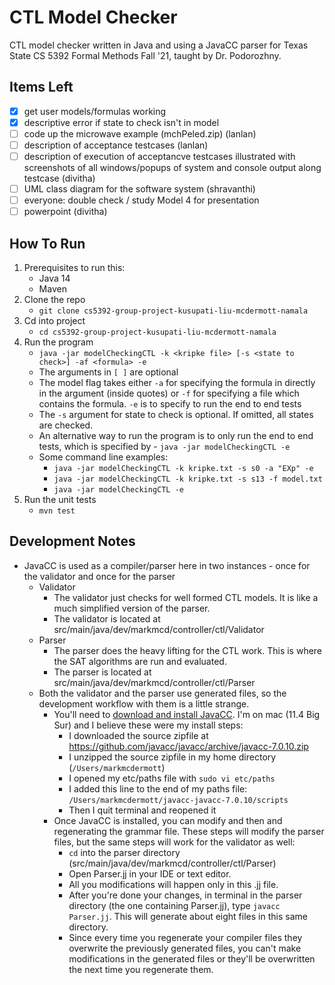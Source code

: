 # CTL Model Checker 

CTL model checker written in Java and using a JavaCC parser for Texas State CS 5392 Formal Methods Fall '21, taught by Dr. Podorozhny.

## Items Left 
- [x] get user models/formulas working<br>
- [x] descriptive error if state to check isn't in model<br>
- [ ] code up the microwave example (mchPeled.zip) (lanlan)<br>
- [ ] description of acceptance testcases (lanlan)<br>
- [ ] description of execution of acceptancve testcases illustrated with screenshots of all windows/popups of system and console output along testcase (divitha)<br>
- [ ] UML class diagram for the software system (shravanthi)<br>
- [ ] everyone: double check / study Model 4 for presentation<br>
- [ ] powerpoint (divitha)

## How To Run 
 1) Prerequisites to run this:
    - Java 14
    - Maven
 2) Clone the repo  
    - `git clone cs5392-group-project-kusupati-liu-mcdermott-namala`
 3) Cd into project
    - `cd cs5392-group-project-kusupati-liu-mcdermott-namala`
 4) Run the program
    - `java -jar modelCheckingCTL -k <kripke file> [-s <state to check>] -af <formula> -e`
    - The arguments in `[ ]` are optional
    - The model flag takes either `-a` for specifying the formula in directly in the argument (inside quotes) or `-f` for specifying a file which contains the formula. `-e` is to specify to run the end to end tests 
    - The `-s` argument for state to check is optional. If omitted, all states are checked.
    - An alternative way to run the program is to only run the end to end tests, which is specified by - `java -jar modelCheckingCTL -e`
    - Some command line examples:
        - `java -jar modelCheckingCTL -k kripke.txt -s s0 -a "EXp" -e`
        - `java -jar modelCheckingCTL -k kripke.txt -s s13 -f model.txt` 
        - `java -jar modelCheckingCTL -e`
 5) Run the unit tests
    - `mvn test`
    
## Development Notes
- JavaCC is used as a compiler/parser here in two instances - once for the validator and once for the parser
    - Validator
        - The validator just checks for well formed CTL models. It is like a much simplified version of the parser.
        - The validator is located at src/main/java/dev/markmcd/controller/ctl/Validator
    - Parser 
        - The parser does the heavy lifting for the CTL work. This is where the SAT algorithms are run and evaluated.
        - The parser is located at src/main/java/dev/markmcd/controller/ctl/Parser
    - Both the validator and the parser use generated files, so the development workflow with them is a little strange.
        - You'll need to <a href="https://javacc.github.io/javacc/#download">download and install JavaCC</a>. I'm on mac (11.4 Big Sur) and I believe these were my install steps:
            - I downloaded the source zipfile at <a href="https://github.com/javacc/javacc/archive/javacc-7.0.10.zip">https://github.com/javacc/javacc/archive/javacc-7.0.10.zip</a>
            - I unzipped the source zipfile in my home directory (`/Users/markmcdermott`)
            - I opened my etc/paths file with `sudo vi etc/paths` 
            - I added this line to the end of my paths file: `/Users/markmcdermott/javacc-javacc-7.0.10/scripts`
            - Then I quit terminal and reopened it 
        - Once JavaCC is installed, you can modify and then and regenerating the grammar file. These steps will modify the parser files, but the same steps will work for the validator as well:
            - `cd` into the parser directory (src/main/java/dev/markmcd/controller/ctl/Parser)
            - Open Parser.jj in your IDE or text editor.
            - All you modifications will happen only in this .jj file.
            - After you're done your changes, in terminal in the parser directory (the one containing Parser.jj), type `javacc Parser.jj`. This will generate about eight files in this same directory.
            - Since every time you regenerate your compiler files they overwrite the previously generated files, you can't make modifications in the generated files or they'll be overwritten the next time you regenerate them.  
            
             
            